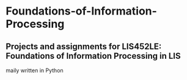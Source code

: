 # Foundations-of-Information-Processing

## Projects and assignments for LIS452LE: Foundations of Information Processing in LIS

maily written in Python
